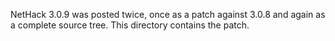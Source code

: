 NetHack 3.0.9 was posted twice, once as a patch against 3.0.8 and again as a complete source tree. This directory contains the
patch.
